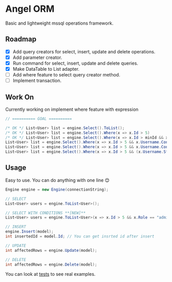 # Angel ORM

Basic and lightweight mssql operations framework.

## Roadmap

- [x] Add query creators for select, insert, update and delete operations.
- [x] Add parameter creator.
- [x] Run command for select, insert, update and delete queries.
- [x] Make DataTable to List<T> adapter.
- [ ] Add where feature to select query creator method.
- [ ] Implement transaction.

## Work On

Currently working on implement where feature with expression

```csharp
// ========== GOAL ==========

/* OK */ List<User> list = engine.Select().ToList();
/* OK */ List<User> list = engine.Select().Where(x => x.Id > 5)
/* OK */ List<User> list = engine.Select().Where(x => x.Id > minId && x.Role == "admin")
List<User> list = engine.Select().Where(x => x.Id > 5 && x.Username.Contains("qweqwe")).ToList();
List<User> list = engine.Select().Where(x => x.Id > 5 && x.Username.Contains("qweqwe")).ToList();
List<User> list = engine.Select().Where(x => x.Id > 5 && (x.Username.StartsWith("A") || x.Username.EndsWith("B"))).ToList();
```

## Usage

Easy to use. You can do anything with one line :blush:

```csharp
Engine engine = new Engine(connectionString);

// SELECT
List<User> users = engine.ToList<User>();

// SELECT WITH CONDITIONS **[NEW]**
List<User> users = engine.ToList<User>(x => x.Id > 5 && x.Role == "admin" && x.CreatedDate < dateTime && x.Active == true);

// INSERT
engine.Insert(model);
int insertedId = model.Id; // You can get insrted id after insert

// UPDATE
int affectedRows = engine.Update(model);

// DELETE
int affectedRows = engine.Delete(model);
```

You can look at [tests](test/EngineTests.cs) to see real examples.
